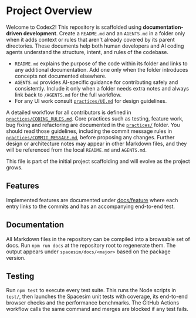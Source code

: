 # Project Overview

Welcome to Codex2! This repository is scaffolded using **documentation-driven development**. Create a `README.md` and an `AGENTS.md` in a folder only when it adds context or rules that aren't already covered by its parent directories. These documents help both human developers and AI coding agents understand the structure, intent, and rules of the codebase.

- `README.md` explains the purpose of the code within its folder and links to any additional documentation. Add one only when the folder introduces concepts not documented elsewhere.
- `AGENTS.md` provides AI-specific guidance for contributing safely and consistently. Include it only when a folder needs extra notes and always link back to `/AGENTS.md` for the full workflow.
- For any UI work consult [`practices/UI.md`](practices/UI.md) for design guidelines.

A detailed workflow for all contributors is defined in [`practices/CODING_RULES.md`](practices/CODING_RULES.md). Core practices such as testing, feature work, bug fixing and refactoring are documented in the [`practices/`](practices/) folder. You should read those guidelines, including the commit message rules in [`practices/COMMIT_MESSAGE.md`](practices/COMMIT_MESSAGE.md), before proposing any changes. Further design or architecture notes may appear in other Markdown files, and they will be referenced from the local `README.md` and `AGENTS.md`.

This file is part of the initial project scaffolding and will evolve as the project grows.

## Features

Implemented features are documented under [docs/feature](docs/feature/) where each entry links to the commits and has an accompanying end-to-end test.

## Documentation

All Markdown files in the repository can be compiled into a browsable set of docs.
Run `npm run docs` at the repository root to regenerate them. The output appears
under `spacesim/docs/<major>` based on the package version.

## Testing

Run `npm test` to execute every test suite. This runs the Node scripts in
`test/`, then launches the Spacesim unit tests with coverage, its end-to-end
browser checks and the performance benchmarks.
The GitHub Actions workflow calls the same command and merges are blocked if any
test fails.
